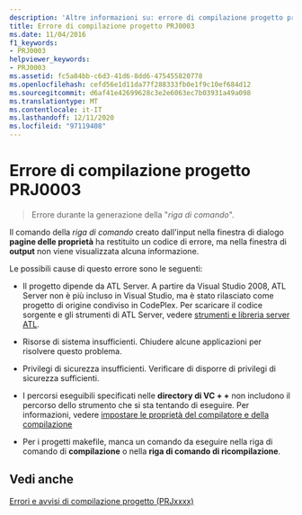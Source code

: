 ```yaml
---
description: 'Altre informazioni su: errore di compilazione progetto progetto PRJ0003'
title: Errore di compilazione progetto PRJ0003
ms.date: 11/04/2016
f1_keywords:
- PRJ0003
helpviewer_keywords:
- PRJ0003
ms.assetid: fc5a84bb-c6d3-41d6-8dd6-475455820778
ms.openlocfilehash: cefd56e1d11da77f288333fb0e1f9c10ef684d12
ms.sourcegitcommit: d6af41e42699628c3e2e6063ec7b03931a49a098
ms.translationtype: MT
ms.contentlocale: it-IT
ms.lasthandoff: 12/11/2020
ms.locfileid: "97119408"
---
```

# <a name="project-build-error-prj0003"></a>Errore di compilazione progetto PRJ0003

> Errore durante la generazione della "*riga di comando*".

Il comando della *riga di comando* creato dall'input nella finestra di dialogo **pagine delle proprietà** ha restituito un codice di errore, ma nella finestra di **output** non viene visualizzata alcuna informazione.

Le possibili cause di questo errore sono le seguenti:

- Il progetto dipende da ATL Server. A partire da Visual Studio 2008, ATL Server non è più incluso in Visual Studio, ma è stato rilasciato come progetto di origine condiviso in CodePlex. Per scaricare il codice sorgente e gli strumenti di ATL Server, vedere [strumenti e libreria server ATL](https://go.microsoft.com/fwlink/p/?linkid=81979).

- Risorse di sistema insufficienti. Chiudere alcune applicazioni per risolvere questo problema.

- Privilegi di sicurezza insufficienti. Verificare di disporre di privilegi di sicurezza sufficienti.

- I percorsi eseguibili specificati nelle **directory di VC + +** non includono il percorso dello strumento che si sta tentando di eseguire. Per informazioni, vedere [impostare le proprietà del compilatore e della compilazione](../../build/working-with-project-properties.md)

- Per i progetti makefile, manca un comando da eseguire nella riga di comando di **compilazione** o nella **riga di comando di ricompilazione**.

## <a name="see-also"></a>Vedi anche

[Errori e avvisi di compilazione progetto (PRJxxxx)](../../error-messages/tool-errors/project-build-errors-and-warnings-prjxxxx.md)
